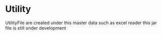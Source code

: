 # Utility
UtilityFile are created under this master data such as excel reader
this jar file is still under development 


